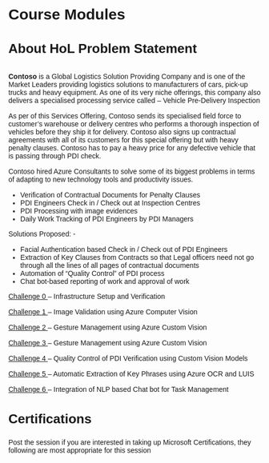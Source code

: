﻿<body style="font-family: 'Lucida Grande', 'Calibri', Helvetica, Arial, sans-serif;">
<div class="container">
    <h1 style="font-size: 30px;font-weight: 700;">Course Modules</h1>
    <h2 style="padding-bottom: 10px;font-size: 26px;font-weight: 700;">About HoL Problem Statement</h2>
    <p style="margin: 10px 0 15px 0;"><b>Contoso</b> is a Global Logistics Solution Providing Company and is one of the Market Leaders providing logistics solutions to manufacturers of cars, pick-up trucks and heavy equipment. As one of its very niche offerings, this company also delivers a specialised processing service called – Vehicle Pre-Delivery Inspection</p>
    <p style="margin: 10px 0 15px 0;">As per of this Services Offering, Contoso sends its specialised field force to customer’s warehouse or delivery centres who performs a thorough inspection of vehicles before they ship it for delivery. Contoso also signs up contractual agreements with all of its customers for this special offering but with heavy penalty clauses. Contoso has to pay a heavy price for any defective vehicle that is passing through PDI check.</p>
    <p style="margin: 10px 0 15px 0;">Contoso hired Azure Consultants to solve some of its biggest problems in terms of adapting to new technology tools and productivity issues.</p>
    <ul>
      <li>Verification of Contractual Documents for Penalty Clauses</li>
      <li>PDI Engineers Check in / Check out at Inspection Centres</li>
      <li>PDI Processing with image evidences</li>
      <li>Daily Work Tracking of PDI Engineers by PDI Managers</li>
    </ul>
    <p style="margin: 10px 0 15px 0;">Solutions Proposed: -</p>
    <ul>
      <li>Facial Authentication based Check in / Check out of PDI Engineers</li>
      <li>Extraction of Key Clauses from Contracts so that Legal officers need not go through all the lines of all pages of contractual documents</li>
      <li>Automation of “Quality Control” of PDI process</li>
      <li>Chat bot-based reporting of work and approval of work</li>
    </ul>
     <p style="margin: 10px 0 15px 0;"><a href="https://github.com/jumpstartninjatech/HeroSolutions-AI/blob/master/Challenge0.md" target="_blan">Challenge 0 </a>– Infrastructure Setup and Verification</p>
     <p style="margin: 10px 0 15px 0;"><a href="https://github.com/jumpstartninjatech/HeroSolutions-AI/blob/master/Challenge1.md" target="_blank">Challenge 1 </a>– Image Validation using Azure Computer Vision</p>
     <p style="margin: 10px 0 15px 0;"><a href="https://github.com/jumpstartninjatech/HeroSolutions-AI/blob/master/Challenge2.md" target="_blank">Challenge 2 </a>– Gesture Management using Azure Custom Vision</p>
     <p style="margin: 10px 0 15px 0;"><a href="https://github.com/jumpstartninjatech/HeroSolutions-AI/blob/master/Challenge3.md" target="_blank">Challenge 3 </a>– Gesture Management using Azure Custom Vision</p>
     <p style="margin: 10px 0 15px 0;"><a href="https://github.com/jumpstartninjatech/HeroSolutions-AI/blob/master/Challenge4.md" target="_blank">Challenge 4 </a>– Quality Control of PDI Verification using Custom Vision Models</p>
     <p style="margin: 10px 0 15px 0;"><a href="https://github.com/jumpstartninjatech/HeroSolutions-AI/blob/master/Challenge5.md" target="_blank">Challenge 5 </a>– Automatic Extraction of Key Phrases using Azure OCR and LUIS</p>
     <p style="margin: 10px 0 15px 0;"><a href="https://github.com/jumpstartninjatech/HeroSolutions-AI/blob/master/Challenge6.md" target="_blank">Challenge 6 </a>– Integration of NLP based Chat bot for Task Management</p>
     <h2 style="padding-bottom: 1px;font-size: 26px;font-weight: 700;">Certifications</h2>
      <p style="margin: 10px 0 15px 0;">Post the session if you are interested in taking up Microsoft Certifications, they following are most appropriate for this session</p>
      <ul>
</div>
</body>
</html>
